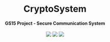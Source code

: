 <h1 align="center">
  <br>
  CryptoSystem
  <br>
</h1>

<h4 align="center"> GS15 Project - Secure Communication System </h4>

<p align="center">
  <!-- <a href="https://github.com/s0md3v/Photon/releases"> -->
    <img src="https://badgen.net/badge/release/v0.0.0/blue">
  <!-- </a> -->
  <img src="https://badgen.net/badge/Python/3.6 | 3.7/blue">
  <!-- <a href="https://pypi.org/project/photon/">  -->
    <img src="https://badgen.net/badge/build/passing/green">
  <!-- </a> -->
</p>
